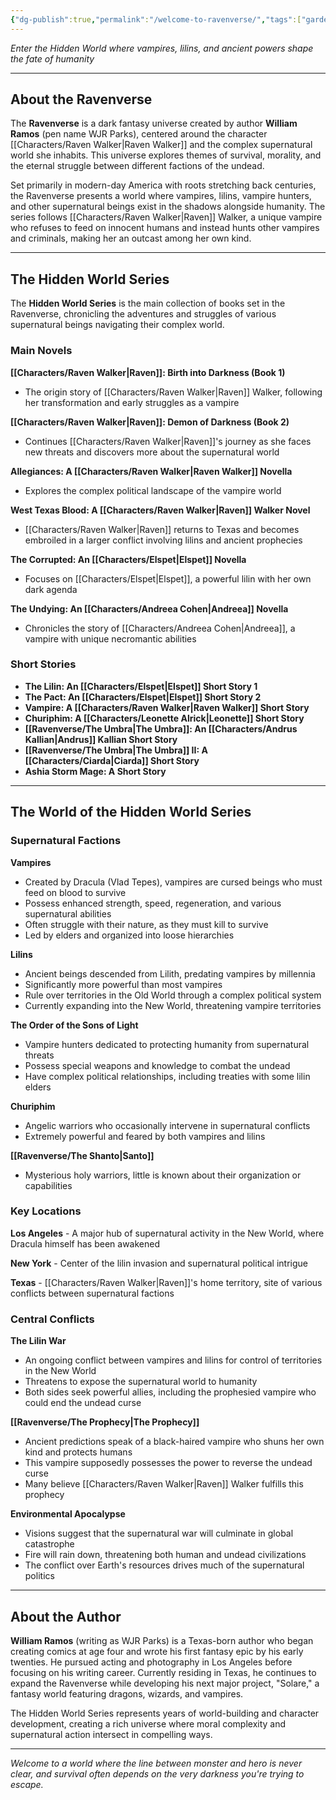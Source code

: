 ```yaml
---
{"dg-publish":true,"permalink":"/welcome-to-ravenverse/","tags":["gardenEntry"]}
---
```




_Enter the Hidden World where vampires, lilins, and ancient powers shape the fate of humanity_

---

## About the Ravenverse

The **Ravenverse** is a dark fantasy universe created by author **William Ramos** (pen name WJR Parks), centered around the character [[Characters/Raven Walker\|Raven Walker]] and the complex supernatural world she inhabits. This universe explores themes of survival, morality, and the eternal struggle between different factions of the undead.

Set primarily in modern-day America with roots stretching back centuries, the Ravenverse presents a world where vampires, lilins, vampire hunters, and other supernatural beings exist in the shadows alongside humanity. The series follows [[Characters/Raven Walker\|Raven]] Walker, a unique vampire who refuses to feed on innocent humans and instead hunts other vampires and criminals, making her an outcast among her own kind.

---

## The Hidden World Series

The **Hidden World Series** is the main collection of books set in the Ravenverse, chronicling the adventures and struggles of various supernatural beings navigating their complex world.

### Main Novels

**[[Characters/Raven Walker\|Raven]]: Birth into Darkness (Book 1)**

- The origin story of [[Characters/Raven Walker\|Raven]] Walker, following her transformation and early struggles as a vampire

**[[Characters/Raven Walker\|Raven]]: Demon of Darkness (Book 2)**

- Continues [[Characters/Raven Walker\|Raven]]'s journey as she faces new threats and discovers more about the supernatural world

**Allegiances: A [[Characters/Raven Walker\|Raven Walker]] Novella**

- Explores the complex political landscape of the vampire world

**West Texas Blood: A [[Characters/Raven Walker\|Raven]] Walker Novel**

- [[Characters/Raven Walker\|Raven]] returns to Texas and becomes embroiled in a larger conflict involving lilins and ancient prophecies

**The Corrupted: An [[Characters/Elspet\|Elspet]] Novella**

- Focuses on [[Characters/Elspet\|Elspet]], a powerful lilin with her own dark agenda

**The Undying: An [[Characters/Andreea Cohen\|Andreea]] Novella**

- Chronicles the story of [[Characters/Andreea Cohen\|Andreea]], a vampire with unique necromantic abilities

### Short Stories

- **The Lilin: An [[Characters/Elspet\|Elspet]] Short Story 1**
- **The Pact: An [[Characters/Elspet\|Elspet]] Short Story 2**
- **Vampire: A [[Characters/Raven Walker\|Raven Walker]] Short Story**
- **Churiphim: A [[Characters/Leonette Alrick\|Leonette]] Short Story**
- **[[Ravenverse/The Umbra\|The Umbra]]: An [[Characters/Andrus Kallian\|Andrus]] Kallian Short Story**
- **[[Ravenverse/The Umbra\|The Umbra]] II: A [[Characters/Ciarda\|Ciarda]] Short Story**
- **Ashia Storm Mage: A Short Story**

---

## The World of the Hidden World Series

### Supernatural Factions

**Vampires**

- Created by Dracula (Vlad Tepes), vampires are cursed beings who must feed on blood to survive
- Possess enhanced strength, speed, regeneration, and various supernatural abilities
- Often struggle with their nature, as they must kill to survive
- Led by elders and organized into loose hierarchies

**Lilins**

- Ancient beings descended from Lilith, predating vampires by millennia
- Significantly more powerful than most vampires
- Rule over territories in the Old World through a complex political system
- Currently expanding into the New World, threatening vampire territories

**The Order of the Sons of Light**

- Vampire hunters dedicated to protecting humanity from supernatural threats
- Possess special weapons and knowledge to combat the undead
- Have complex political relationships, including treaties with some lilin elders

**Churiphim**

- Angelic warriors who occasionally intervene in supernatural conflicts
- Extremely powerful and feared by both vampires and lilins

**[[Ravenverse/The Shanto\|Santo]]**

- Mysterious holy warriors, little is known about their organization or capabilities

### Key Locations

**Los Angeles** - A major hub of supernatural activity in the New World, where Dracula himself has been awakened

**New York** - Center of the lilin invasion and supernatural political intrigue

**Texas** - [[Characters/Raven Walker\|Raven]]'s home territory, site of various conflicts between supernatural factions

### Central Conflicts

**The Lilin War**

- An ongoing conflict between vampires and lilins for control of territories in the New World
- Threatens to expose the supernatural world to humanity
- Both sides seek powerful allies, including the prophesied vampire who could end the undead curse

**[[Ravenverse/The Prophecy\|The Prophecy]]**

- Ancient predictions speak of a black-haired vampire who shuns her own kind and protects humans
- This vampire supposedly possesses the power to reverse the undead curse
- Many believe [[Characters/Raven Walker\|Raven]] Walker fulfills this prophecy

**Environmental Apocalypse**

- Visions suggest that the supernatural war will culminate in global catastrophe
- Fire will rain down, threatening both human and undead civilizations
- The conflict over Earth's resources drives much of the supernatural politics

---

## About the Author

**William Ramos** (writing as WJR Parks) is a Texas-born author who began creating comics at age four and wrote his first fantasy epic by his early twenties. He pursued acting and photography in Los Angeles before focusing on his writing career. Currently residing in Texas, he continues to expand the Ravenverse while developing his next major project, "Solare," a fantasy world featuring dragons, wizards, and vampires.

The Hidden World Series represents years of world-building and character development, creating a rich universe where moral complexity and supernatural action intersect in compelling ways.

---

_Welcome to a world where the line between monster and hero is never clear, and survival often depends on the very darkness you're trying to escape._